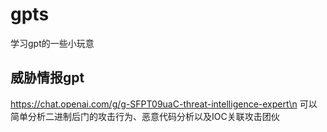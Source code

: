# gpts
学习gpt的一些小玩意


## 威胁情报gpt
https://chat.openai.com/g/g-SFPT09uaC-threat-intelligence-expert\n
可以简单分析二进制后门的攻击行为、恶意代码分析以及IOC关联攻击团伙
